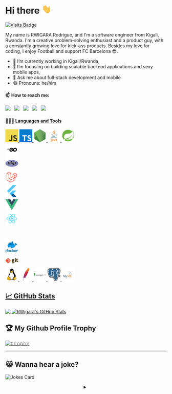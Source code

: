 # Hi there <img src="https://raw.githubusercontent.com/alainmucyo/alainmucyo/develop/wave.gif" width="30px"/>
[![Visits Badge](https://badges.pufler.dev/visits/rodriguecyber/rodriguecyber)](https://badges.pufler.dev/visits/rodriguecyber/rodriguecyber)

My name is RWIGARA Rodrigue, and I'm a software engineer from Kigali, Rwanda. I'm a creative problem-solving enthusiast and a product guy, with a constantly growing love for kick-ass products. Besides my love for coding, I enjoy Football and support FC Barcelona 😎.

- 🔭 I’m currently working in Kigali/Rwanda,
- 🌱 I’m focusing on building scalable backend applications and sexy mobile apps,
- 💬 Ask me about full-stack development and mobile
- 😄 Pronouns: he/him

#### 📫 How to reach me:
  
[<img src="https://img.icons8.com/color/48/000000/twitter.png" width="3.5%"/>](https://x.com/RwigaraRodrigue) &nbsp; 
[<img src="https://img.icons8.com/color/48/000000/linkedin.png" width="3.5%"/>](https://www.linkedin.com/in/rwigara-rodrigue-39a61925b/) &nbsp; 
[<img src="https://img.icons8.com/fluent/48/000000/facebook-new.png" width="3.5%"/>](https://www.facebook.com/rodri.jazzy/) &nbsp; 
[<img src="https://img.icons8.com/fluent/48/000000/instagram-new.png" width="3.5%"/>](https://www.instagram.com/jazzy.rodrigue/) &nbsp; 
<a href="mailto:your_email@gmail.com"> <img src="https://img.icons8.com/fluent/48/000000/gmail.png" width="3.5%"/>
  
#### 👨🏻‍💻 Languages and Tools <br />
  <code><img height="40" src="https://raw.githubusercontent.com/github/explore/80688e429a7d4ef2fca1e82350fe8e3517d3494d/topics/javascript/javascript.png"></code>
  <code><img height="40" src="https://raw.githubusercontent.com/github/explore/80688e429a7d4ef2fca1e82350fe8e3517d3494d/topics/typescript/typescript.png"></code>
  <code><img height="40" src="https://raw.githubusercontent.com/github/explore/80688e429a7d4ef2fca1e82350fe8e3517d3494d/topics/nodejs/nodejs.png"></code>
  <code><img height="40" src="https://raw.githubusercontent.com/github/explore/80688e429a7d4ef2fca1e82350fe8e3517d3494d/topics/java/java.png"></code>
  <code><img height="40" src="https://raw.githubusercontent.com/github/explore/80688e429a7d4ef2fca1e82350fe8e3517d3494d/topics/spring-boot/spring-boot.png">
  <code><img height="40" src="https://raw.githubusercontent.com/github/explore/80688e429a7d4ef2fca1e82350fe8e3517d3494d/topics/go/go.png"></code>
  <code><img height="40" src="https://raw.githubusercontent.com/github/explore/80688e429a7d4ef2fca1e82350fe8e3517d3494d/topics/php/php.png"></code>
  <code><img height="40" src="https://raw.githubusercontent.com/github/explore/80688e429a7d4ef2fca1e82350fe8e3517d3494d/topics/laravel/laravel.png"></code>
  <code><img height="40" src="https://raw.githubusercontent.com/github/explore/80688e429a7d4ef2fca1e82350fe8e3517d3494d/topics/flutter/flutter.png"></code>
  <code><img height="40" src="https://raw.githubusercontent.com/github/explore/80688e429a7d4ef2fca1e82350fe8e3517d3494d/topics/vue/vue.png"></code>
  <code><img height="40" src="https://raw.githubusercontent.com/github/explore/80688e429a7d4ef2fca1e82350fe8e3517d3494d/topics/react/react.png"></code>
  
  <code><img height="40" src="https://raw.githubusercontent.com/github/explore/80688e429a7d4ef2fca1e82350fe8e3517d3494d/topics/docker/docker.png"></code>
  <code><img height="40" src="https://raw.githubusercontent.com/github/explore/80688e429a7d4ef2fca1e82350fe8e3517d3494d/topics/git/git.png"></code>
  </code>
  <code><img height="40" src="https://raw.githubusercontent.com/github/explore/80688e429a7d4ef2fca1e82350fe8e3517d3494d/topics/linux/linux.png"></code>
  <code><img height="40" src="https://raw.githubusercontent.com/github/explore/80688e429a7d4ef2fca1e82350fe8e3517d3494d/topics/maven/maven.png"></code>
  <code><img height="40" src="https://raw.githubusercontent.com/github/explore/80688e429a7d4ef2fca1e82350fe8e3517d3494d/topics/mongodb/mongodb.png"></code>
  <code><img height="40" src="https://raw.githubusercontent.com/github/explore/80688e429a7d4ef2fca1e82350fe8e3517d3494d/topics/postgresql/postgresql.png"></code>
  <code><img height="40" src="https://raw.githubusercontent.com/github/explore/80688e429a7d4ef2fca1e82350fe8e3517d3494d/topics/mysql/mysql.png"></code></code>

## &#x1f4c8; GitHub Stats

<a href="https://github.com/rodriguecyber">
  <img align="center" src="https://github-readme-stats.vercel.app/api/top-langs/?username=rodriguecyber&hide=html,blade,css,hack,scss,php&title_color=ffffff&text_color=c9cacc&icon_color=2bbc8a&bg_color=1d1f21&langs_count=5" />
</a>
<a href="https://github.com/rodriguecyber">
  <img align="center" src="https://github-readme-stats.vercel.app/api?username=rodriguecyber&show_icons=true&line_height=40&count_private=true&title_color=ffffff&text_color=c9cacc&icon_color=2bbc8a&bg_color=1d1f21" alt="RWigara's GitHub Stats" />
</a> 

## 🏆 My Github Profile Trophy

[![𝚝𝚛𝚘𝚙𝚑𝚢](https://github-profile-trophy.vercel.app/?username=rodriguecyber&column=8&margin-w=20&margin-h=0&no-bg=true&no-frame=true&theme=tokyonight)](https://github.com/rodriguecyber)

<hr>

## 😹 Wanna hear a joke?

![Jokes Card](https://readme-jokes.vercel.app/api)
 
<details><summary align="center"> </samp></summary><p align ="centre"> Refresh page to load New joke</p></details>
<br>
